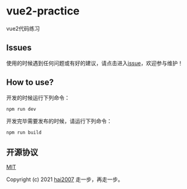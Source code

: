 # vue2-practice
vue2代码练习

## Issues
使用的时候遇到任何问题或有好的建议，请点击进入[issue](https://github.com/agile-contrib/vue2-practice/issues)，欢迎参与维护！

## How to use?

开发的时候运行下列命令：

```
npm run dev
```

开发完毕需要发布的时候，请运行下列命令：

```
npm run build
```

开源协议
---------------------------------------
[MIT](https://github.com/agile-contrib/vue2-practice/blob/master/LICENSE)

Copyright (c) 2021 [hai2007](https://hai2007.gitee.io/sweethome/) 走一步，再走一步。
